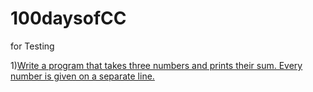 # 100daysofCC
for Testing

1)[Write a program that takes three numbers and prints their sum. Every number is given on a separate line.](Day001.md)
